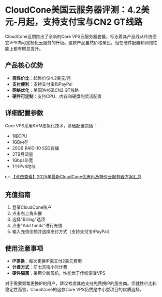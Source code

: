 # CloudCone美国云服务器评测：4.2美元-月起，支持支付宝与CN2 GT线路

CloudCone近期推出了全新的Core VPS云服务器套餐，标志着其产品线从传统便宜VPS向可定制化云服务的升级。这款产品虽然价格亲民，但在硬件配置和网络性能上都有明显提升。

## 产品核心优势

- **高性价比**：起售价仅4.2美元/月
- **支付便利**：支持支付宝和PayPal
- **网络优化**：美国洛杉矶CN2 GT线路
- **硬件可定制**：支持CPU、内存和硬盘的灵活配置

## 详细配置参数

Core VPS采用KVM虚拟化技术，基础配置包括：

- 1核CPU
- 1GB内存
- 20GB RAID-10 SSD存储
- 3TB月流量
- 1Gbps带宽
- 1个IPv4地址

👉 [【点击查看】2025年最新CloudCone优惠码及特价云服务器方案汇总](https://bit.ly/Cloudcone)

## 充值指南

1. 登录CloudCone账户
2. 点击右上角头像
3. 选择"Billing"选项
4. 点击"Add funds"进行充值
5. 输入充值金额并选择支付方式（支持支付宝/PayPal）

## 使用注意事项

- **IP更换**：每次更换IP需支付2美元费用
- **计费方式**：前七天按小时计费
- **硬件隔离**：采用全新母机，性能优于传统便宜VPS

对于需要频繁更换IP的用户，建议考虑其他支持免费换IP的服务商。但就性价比和稳定性而言，CloudCone的这款Core VPS仍然是中小型项目的优质选择。